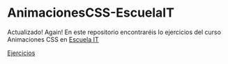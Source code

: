 # AnimacionesCSS-EscuelaIT

Actualizado! Again!
En este repositorio encontraréis lo ejercicios del curso Animaciones CSS en [Escuela IT](http://escuela.it/cursos/taller-de-animacion-css/)


[Ejercicios](../master/Ejercicios/)


